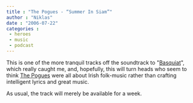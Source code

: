 ```yaml
---
title : "The Pogues - “Summer In Siam”"
author : "Niklas"
date : "2006-07-22"
categories : 
 - heroes
 - music
 - podcast
---
```


This is one of the more tranquil tracks off the soundtrack to "[Basquiat](http://www.imdb.com/title/tt0115632)", which really caught me, and, hopefully, this will turn heads who seem to think [The Pogues](http://allmusic.com/cg/amg.dll?p=amg&sql=11:61l67ue0h0jj) were all about Irish folk-music rather than crafting intelligent lyrics and great music.

As usual, the track will merely be available for a week.
